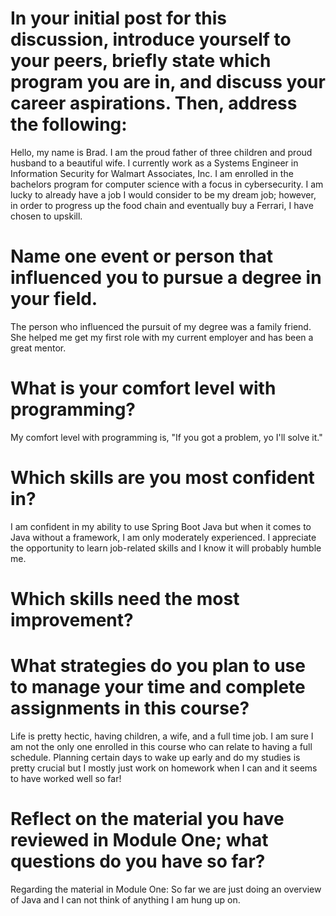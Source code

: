 # In your initial post for this discussion, introduce yourself to your peers, briefly state which program you are in, and discuss your career aspirations. Then, address the following:
Hello, my name is Brad.  I am the proud father of three children and proud husband to a beautiful wife.  I currently work as a Systems Engineer in Information Security for Walmart Associates, Inc. I am enrolled in the bachelors program for computer science with a focus in cybersecurity. I am lucky to already have a job I would consider to be my dream job; however, in order to progress up the food chain and eventually buy a Ferrari, I have chosen to upskill.

# Name one event or person that influenced you to pursue a degree in your field.
The person who influenced the pursuit of my degree was a family friend. She helped me get my first role with my current employer and has been a great mentor.

# What is your comfort level with programming?
My comfort level with programming is, "If you got a problem, yo I'll solve it."

# Which skills are you most confident in?
I am confident in my ability to use Spring Boot Java but when it comes to Java without a framework, I am only moderately experienced. I appreciate the opportunity to learn job-related skills and I know it will probably humble me. 
# Which skills need the most improvement?

# What strategies do you plan to use to manage your time and complete assignments in this course?
Life is pretty hectic, having children, a wife, and a full time job. I am sure I am not the only one enrolled in this course who can relate to having a full schedule. Planning certain days to wake up early and do my studies is pretty crucial but I mostly just work on homework when I can and it seems to have worked well so far!

# Reflect on the material you have reviewed in Module One; what questions do you have so far?
Regarding the material in Module One: So far we are just doing an overview of Java and I can not think of anything I am hung up on.